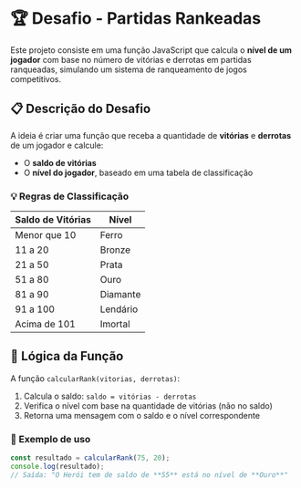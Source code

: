 # 🏆 Desafio - Partidas Rankeadas

Este projeto consiste em uma função JavaScript que calcula o **nível de um jogador** com base no número de vitórias e derrotas em partidas ranqueadas, simulando um sistema de ranqueamento de jogos competitivos.

## 📋 Descrição do Desafio

A ideia é criar uma função que receba a quantidade de **vitórias** e **derrotas** de um jogador e calcule:

- O **saldo de vitórias**
- O **nível do jogador**, baseado em uma tabela de classificação

### 💡 Regras de Classificação

| Saldo de Vitórias | Nível     |
|-------------------|-----------|
| Menor que 10      | Ferro     |
| 11 a 20           | Bronze    |
| 21 a 50           | Prata     |
| 51 a 80           | Ouro      |
| 81 a 90           | Diamante  |
| 91 a 100          | Lendário  |
| Acima de 101      | Imortal   |

## 🧠 Lógica da Função

A função `calcularRank(vitorias, derrotas)`:

1. Calcula o saldo: `saldo = vitórias - derrotas`
2. Verifica o nível com base na quantidade de vitórias (não no saldo)
3. Retorna uma mensagem com o saldo e o nível correspondente

### 🧪 Exemplo de uso

```javascript
const resultado = calcularRank(75, 20);
console.log(resultado);
// Saída: "O Herói tem de saldo de **55** está no nível de **Ouro**"
